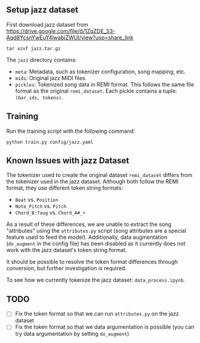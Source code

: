 ## Setup jazz dataset

First download jazz dataset from
https://drive.google.com/file/d/1ZqZDE_S3-Aqd8YcsnYwEuY4lwabjZWUI/view?usp=share_link


```
tar xzvf jazz.tar.gz
```

The `jazz` directory contains:
- `meta`: Metadata, such as tokenizer configuration, song mapping, etc.
- `midi`: Original jazz MIDI files.
- `pickles`: Tokenized song data in REMI format. This follows the same file format as the original `remi_dataset`. Each pickle contains a tuple: `(bar_ids, tokens)`.

## Training

Run the training script with the following command:

```
python train.py config/jazz.yaml
```

## Known Issues with jazz Dataset

The tokenizer used to create the original dataset `remi_dataset` differs from the tokenizer used in the jazz dataset. Although both follow the REMI format, they use different token string formats:

- `Beat` vs. `Position`
- `Note_Pitch` vs. `Pitch`
- `Chord_B:7aug` vs. `Chord_A#_+`

As a result of these differences, we are unable to extract the song "attributes" using the `attributes.py` script (song attributes are a special feature used to feed the model). Additionally, data augmentation (`do_augment` in the config file) has been disabled as it currently does not work with the jazz dataset's token string format.

It should be possible to resolve the token format differences through conversion, but further investigation is required.

To see how we currently tokenize the jazz dataset: `data_process.ipynb`.


## TODO

- [ ] Fix the token format so that we can run `attributes.py` on the jazz dataset
- [ ] Fix the token format so that we data argumentation is possible (you can try data argumentation by setting `do_augment`)